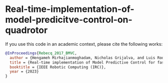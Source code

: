 # Real-time-implementation-of-model-predicitve-control-on-quadrotor

If you use this code in an academic context, please cite the following works:

```bibtex
@InProceedings{Rebecq_2017_BMVC,
  author = {Hengameh Mirhajianmoghadam, Nicholas Grijalva, and Luis Rodolfo Garcia Carrillo},
  title = {Real-time implementation of Model Predictive Control for fast trajectory tracking of a quad rotorcraft UAS},
  booktitle = {IEEE Robotic Computing (IRC)},
  year = {2023}
}
